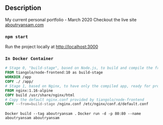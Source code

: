 
## Description
My current personal portfolio - March 2020
Checkout the live site [aboutryansam.com](https://www.aboutryansam.com)

### `npm start`
Run the project locally at [http://localhost:3000](http://localhost:3000)

### `In Docker Container`

```Dockerfile
# Stage 0, "build-stage", based on Node.js, to build and compile the frontend
FROM tiangolo/node-frontend:10 as build-stage
WORKDIR /app
COPY ./ /app/
# Stage 1, based on Nginx, to have only the compiled app, ready for production with Nginx
FROM nginx:1.16-alpine
COPY build /usr/share/nginx/html
# Copy the default nginx.conf provided by tiangolo/node-frontend
COPY --from=build-stage /nginx.conf /etc/nginx/conf.d/default.conf
```

`Docker build --tag aboutryansam .`
`Docker run -d -p 80:80 --name aboutryansam aboutryansam`
